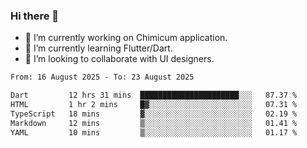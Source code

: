 ### Hi there 👋

<!--
**devcat37/devcat37** is a ✨ _special_ ✨ repository because its `README.md` (this file) appears on your GitHub profile.-->


- 🔭 I’m currently working on Chimicum application.
- 🌱 I’m currently learning Flutter/Dart.
- 👯 I’m looking to collaborate with UI designers.
<!-- - 🤔 I’m looking for help with ... -->

<!--START_SECTION:waka-->

```txt
From: 16 August 2025 - To: 23 August 2025

Dart         12 hrs 31 mins  ██████████████████████░░░   87.37 %
HTML         1 hr 2 mins     █▓░░░░░░░░░░░░░░░░░░░░░░░   07.31 %
TypeScript   18 mins         ▓░░░░░░░░░░░░░░░░░░░░░░░░   02.19 %
Markdown     12 mins         ▒░░░░░░░░░░░░░░░░░░░░░░░░   01.41 %
YAML         10 mins         ▒░░░░░░░░░░░░░░░░░░░░░░░░   01.17 %
```

<!--END_SECTION:waka-->
